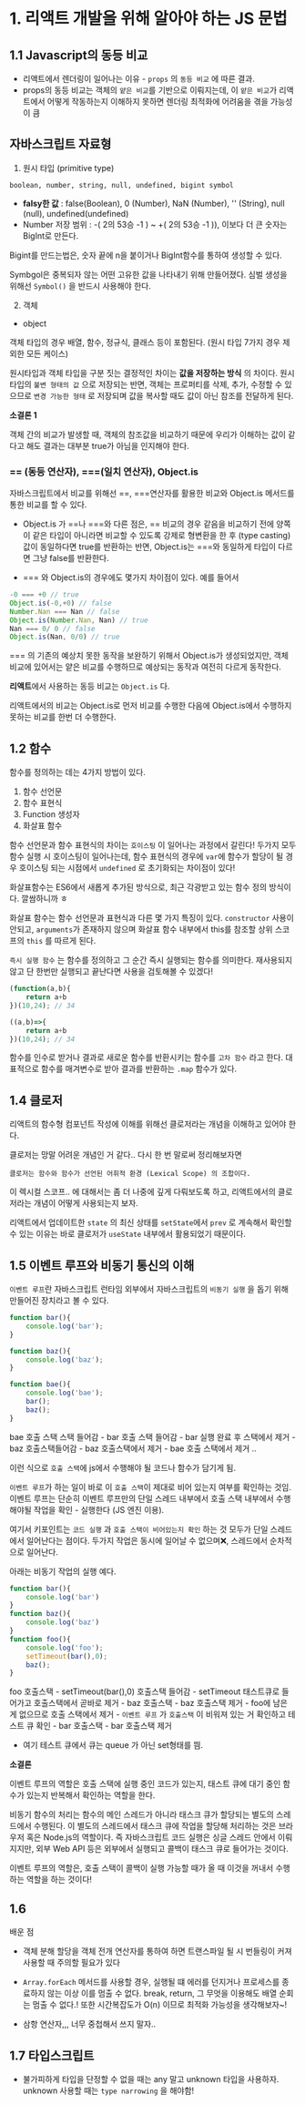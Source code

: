 # 1. 리액트 개발을 위해 알아야 하는 JS 문법

## 1.1 Javascript의 동등 비교


- 리액트에서 렌더링이 일어나는 이유 - `props` 의 `동등 비교` 에 따른 결과.
- props의 동등 비교는 객체의 `얕은 비교`를 기반으로 이뤄지는데, 이 `얕은 비교`가 리액트에서 어떻게 작동하는지 이해하지 못하면 렌더링 최적화에 어려움을 겪을 가능성이 큼 


## 자바스크립트 자료형

1. 원시 타입 (primitive type)
``` 
boolean, number, string, null, undefined, bigint symbol
```

- **falsy한 값** :  false(Boolean), 0 (Number), NaN (Number), '' (String), null (null), undefined(undefined) 
- Number 저장 범위 : -( 2의 53승 -1 ) ~ +( 2의 53승 -1 )), 이보다 더 큰 숫자는 BigInt로 만든다. 


Bigint를 만드는법은, 숫자 끝에 n을 붙이거나 BigInt함수를 통하여 생성할 수 있다.

Symbgol은 중복되자 않는 어떤 고유한 값을 나타내기 위해 만들어졌다. 심벌 생성을 위해선 `Symbol()` 을 반드시 사용해야 한다.



2. 객체
- object

객체 타입의 경우 배열, 함수, 정규식, 클래스 등이 포함된다.  (원시 타입 7가지 경우 제외한 모든 케이스)

>>
원시타입과 객체 타입을 구분 짓는 결정적인 차이는 **값을 저장하는 방식** 의 차이다. 원시타입의 `불변 형태의 값` 으로 저장되는 반면, 객체는 프로퍼티를 삭제, 추가, 수정할 수 있으므로 `변경 가능한 형태` 로 저장되며 값을 복사할 때도 값이 아닌 참조를 전달하게 된다.



**소결론 1**

객체 간의 비교가 발생할 때, 객체의 참조값을 비교하기 때문에 우리가 이해하는 값이 같다고 해도 결과는 대부분 true가 아님을 인지해야 한다.

### == (동등 연산자), ===(일치 연산자), Object.is

자바스크립트에서 비교를 위해선 ==, ===연산자를 활용한 비교와 Object.is 메서드를 통한 비교를 할 수 있다. 

- Object.is 가 ==나 ===와 다른 점은, == 비교의 경우 같음을 비교하기 전에 양쪽이 같은 타입이 아니라면 비교할 수 있도록 강제로 형변환을 한 후 (type casting) 값이 동일하다면 true를 반환하는 반면, Object.is는 ===와 동일하게 타입이 다르면 그냥 false를 반환한다.

- === 와 Object.is의 경우에도 몇가지 차이점이 있다. 예를 들어서

```javascript
-0 === +0 // true
Object.is(-0,+0) // false
Number.Nan === Nan // false
Object.is(Number.Nan, Nan) // true
Nan === 0/ 0 // false
Object.is(Nan, 0/0) // true

```
=== 의 기존의 예상치 못한 동작을 보완하기 위해서 Object.is가 생성되었지만, 객체 비교에 있어서는 얕은 비교를 수행하므로 예상되는 동작과 여전히 다르게 동작한다. 


**리액트**에서 사용하는 동등 비교는 `Object.is` 다. 

리액트에서의 비교는 Object.is로 먼저 비교를 수행한 다음에 Object.is에서 수행하지 못하는 비교를 한번 더 수행한다.




## 1.2 함수
함수를 정의하는 데는 4가지 방법이 있다.
1. 함수 선언문 
2. 함수 표현식 
3. Function 생성자
4. 화살표 함수 

함수 선언문과 함수 표현식의 차이는 `호이스팅` 이 일어나는 과정에서  갈린다! 두가지 모두 함수 실행 시 호이스팅이 일어나는데, 함수 표현식의 경우에 `var`에 함수가 할당이 될 경우 호이스팅 되는 시점에서  `undefined` 로 초기화되는 차이점이 있다! 

화살표함수는 ES6에서 새롭게 추가된 방식으로, 최근 각광받고 있는 함수 정의 방식이다. 깔쌈하니까 ㅎ

 화살표 함수는 함수 선언문과 표현식과 다른 몇 가지 특징이 있다.
 `constructor` 사용이 안되고, `arguments`가 존재하지 않으며 화살표 함수 내부에서 this를 참조할 상위 스코프의 `this` 를 따르게 된다. 


`즉시 실행 함수` 는 함수를 정의하고 그 순간 즉시 실행되는 함수를 의미한다. 재사용되지 않고 단 한번만 실행되고 끝난다면 사용을 검토해볼 수 있겠다!
```javascript
(function(a,b){
    return a+b
})(10,24); // 34

((a,b)=>{
    return a+b
})(10,24); // 34

```


 함수를 인수로 받거나 결과로 새로운 함수를 반환시키는 함수를 `고차 함수` 라고 한다. 대표적으로 함수를 매겨변수로 받아 결과를 반환하는 `.map` 함수가 있다. 

 
 ## 1.4 클로저 

리액트의 함수형 컴포넌트 작성에 이해를 위해선 클로저라는 개념을 이해하고 있어야 한다. 

클로저는 망말 어려운 개념인 거 같다.. 다시 한 번 말로써 정리해보자면

```
클로저는 함수와 함수가 선언된 어휘적 환경 (Lexical Scope) 의 조합이다.
```

이 렉시컬 스코프.. 에 대해서는 좀 더 나중에 깊게 다뤄보도록 하고, 리액트에서의 클로저라는 개념이 어떻게 사용되는지 보자. 

리액트에서 업데이트한 `state` 의 최신 상태를 `setState`에서 `prev` 로 계속해서 확인할 수 있는 이유는 바로 클로저가 `useState` 내부에서 활용되었기 때문이다.

## 1.5 이벤트 루프와 비동기 통신의 이해
`이벤트 루프`란 자바스크립트 런타임 외부에서 자바스크립트의 `비동기 실행` 을 돕기 위해 만들어진 장치라고 볼 수 있다. 

```javascript
function bar(){
    console.log('bar');
}

function baz(){
    console.log('baz');
}

function bae(){
    console.log('bae');
    bar();
    baz();
}
```

bae 호출 스택 스택 들어감 - bar 호출 스택 들어감 - bar 실행 완료 후 스택에서 제거 - baz 호출스택들어감 - baz 호출스택에서 제거 - bae 호출 스택에서 제거 ..

이런 식으로 `호출 스택`에 js에서 수행해야 될 코드나 함수가 담기게 됨.

`이벤트 루프`가 하는 일이 바로 이 `호출 스택`이 제대로 비어 있는지 여부를 확인하는 것임. 이벤트 루프는 단순히 이벤트 루프만의 단일 스레드 내부에서 호출 스택 내부에서 수행해야될 작업을 확인 - 실행한다 (JS 엔진 이용).  

여기서 키포인트는 `코드 실행` 과 `호출 스택이 비어있는지 확인` 하는 것 모두가 단일 스레드에서 일어난다는 점이다. 두가지 작업은 동시에 일어날 수 없으며❌, 스레드에서 순차적으로 일어난다. 


아래는 비동기 작업의 실행 예다.

```js
function bar(){
    console.log('bar')
}
function baz(){
    console.log('baz')
}
function foo(){
    console.log('foo');
    setTimeout(bar(),0);
    baz(); 
}
```

foo 호출스택 -  setTimeout(bar(),0) 호출스택 들어감 - setTimeout 태스트큐로 들어가고 호출스택에서 곧바로 제거 - baz 호출스택 - baz 호출스택 제거 - foo에 남은 게 없으므로 호출 스택에서 제거 - `이벤트 루프` 가 `호출스택` 이 비워져 있는 거 확인하고 테스트 큐 확인 - bar 호출스택 - bar 호출스택 제거

- 여기 테스트 큐에서 큐는 queue 가 아닌 set형태를 띔. 


**소결론**

이벤트 루프의 역할은 호출 스택에 실행 중인 코드가 있는지, 태스트 큐에 대기 중인 함수가 있는지 반복해서 확인하는 역할을 한다. 

비동기 함수의 처리는 함수의 메인 스레드가 아니라 태스크 큐가 할당되는 별도의 스레드에서 수행된다. 이 별도의 스레드에서 태스크 큐에 작업을 할당해 처리하는 것은 브라우저 혹은 Node.js의 역할이다. 
즉 자바스크립트 코드 실행은 싱글 스레드 안에서 이뤄지지만, 외부 Web API 등은 외부에서 실행되고 콜백이 태스크 큐로 들어가는 것이다.

이벤트 루프의 역할은, 호출 스택이 콜백이 실행 가능할 때가 올 때 이것을 꺼내서 수행하는 역할을 하는 것이다! 


## 1.6

배운 점

- 객체 분해 할당을 객체 전개 연산자를 통하여 하면 트랜스파일 될 시 번들링이 커져 사용할 때 주의할 필요가 있다


- `Array.forEach` 메서드를 사용할 경우, 실행될 떄 에러를 던지거나 프로세스를 종료하지 않는 이상 이를 멈출 수 없다. break, return, 그 무엇을 이용해도 배열 순회는 멈출 수 없다.! 또한 시간복잡도가 O(n) 이므로 최적화 가능성을 생각해보자~!


- 삼항 연산자,,, 너무 중첩해서 쓰지 말자..


## 1.7 타입스크립트 

- 불가피하게 타입을 단정할 수 없을 때는 any 말고 unknown 타입을 사용하자. unknown 사용할 때는 `type narrowing` 을 해야함!



 
